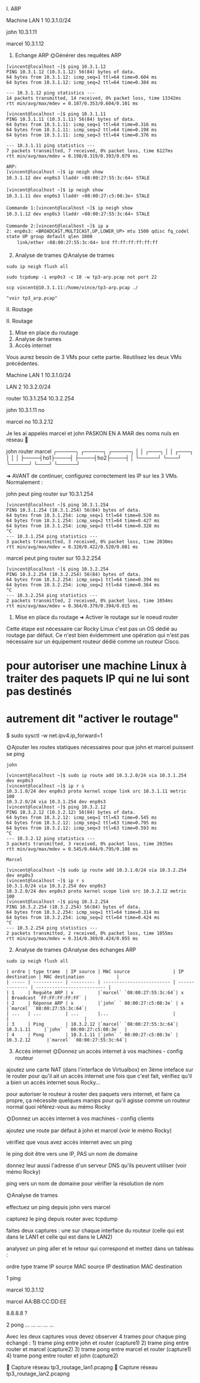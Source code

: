I. ARP

Machine
LAN 1 10.3.1.0/24

john
10.3.1.11

marcel
10.3.1.12

1. Echange ARP
🌞Générer des requêtes ARP

```
[vincent@localhost ~]$ ping 10.3.1.12
PING 10.3.1.12 (10.3.1.12) 56(84) bytes of data.
64 bytes from 10.3.1.12: icmp_seq=1 ttl=64 time=0.604 ms
64 bytes from 10.3.1.12: icmp_seq=2 ttl=64 time=0.384 ms

--- 10.3.1.12 ping statistics ---
14 packets transmitted, 14 received, 0% packet loss, time 13342ms
rtt min/avg/max/mdev = 0.187/0.353/0.604/0.101 ms
```
```
[vincent@localhost ~]$ ping 10.3.1.11
PING 10.3.1.11 (10.3.1.11) 56(84) bytes of data.
64 bytes from 10.3.1.11: icmp_seq=1 ttl=64 time=0.316 ms
64 bytes from 10.3.1.11: icmp_seq=2 ttl=64 time=0.198 ms
64 bytes from 10.3.1.11: icmp_seq=3 ttl=64 time=0.376 ms

--- 10.3.1.11 ping statistics ---
7 packets transmitted, 7 received, 0% packet loss, time 6127ms
rtt min/avg/max/mdev = 0.198/0.319/0.393/0.079 ms
```
```
ARP:
[vincent@localhost ~]$ ip neigh show
10.3.1.12 dev enp0s3 lladdr ⭐08:00:27:55:3c:64⭐ STALE

[vincent@localhost ~]$ ip neigh show
10.3.1.11 dev enp0s3 lladdr ⭐08:00:27:c5:08:3e⭐ STALE
```
```
Commande 1:[vincent@localhost ~]$ ip neigh show
10.3.1.12 dev enp0s3 lladdr ⭐08:00:27:55:3c:64⭐ STALE

Commande 2:[vincent@localhost ~]$ ip a
2: enp0s3: <BROADCAST,MULTICAST,UP,LOWER_UP> mtu 1500 qdisc fq_codel state UP group default qlen 1000
    link/ether ⭐08:00:27:55:3c:64⭐ brd ff:ff:ff:ff:ff:ff
```

2. Analyse de trames
🌞Analyse de trames
```
sudo ip neigh flush all
```
```
sudo tcpdump -i enp0s3 -c 10 -w tp3-arp.pcap not port 22
```
```
scp vincent@10.3.1.11:/home/vince/tp3-arp.pcap ./
```


```
"voir tp3_arp.pcap"
```







II. Routage


II. Routage

1. Mise en place du routage
2. Analyse de trames
3. Accès internet



Vous aurez besoin de 3 VMs pour cette partie. Réutilisez les deux VMs précédentes.



Machine
LAN 1 10.3.1.0/24

LAN 2 10.3.2.0/24





router
10.3.1.254
10.3.2.254


john
10.3.1.11
no


marcel
no
10.3.2.12




Je les ai appelés marcel et john PASKON EN A MAR des noms nuls en réseau 🌻


   john                router              marcel
  ┌─────┐             ┌─────┐             ┌─────┐
  │     │    ┌───┐    │     │    ┌───┐    │     │
  │     ├────┤ho1├────┤     ├────┤ho2├────┤     │
  └─────┘    └───┘    └─────┘    └───┘    └─────┘


➜ AVANT de continuer, configurez correctement les IP sur les 3 VMs. Normalement :


john peut ping router sur 10.3.1.254
```
[vincent@localhost ~]$ ping 10.3.1.254
PING 10.3.1.254 (10.3.1.254) 56(84) bytes of data.
64 bytes from 10.3.1.254: icmp_seq=1 ttl=64 time=0.520 ms
64 bytes from 10.3.1.254: icmp_seq=2 ttl=64 time=0.427 ms
64 bytes from 10.3.1.254: icmp_seq=3 ttl=64 time=0.320 ms
^C
--- 10.3.1.254 ping statistics ---
3 packets transmitted, 3 received, 0% packet loss, time 2030ms
rtt min/avg/max/mdev = 0.320/0.422/0.520/0.081 ms
```
marcel peut ping router sur 10.3.2.254
```
[vincent@localhost ~]$ ping 10.3.2.254
PING 10.3.2.254 (10.3.2.254) 56(84) bytes of data.
64 bytes from 10.3.2.254: icmp_seq=1 ttl=64 time=0.394 ms
64 bytes from 10.3.2.254: icmp_seq=2 ttl=64 time=0.364 ms
^C
--- 10.3.2.254 ping statistics ---
2 packets transmitted, 2 received, 0% packet loss, time 1054ms
rtt min/avg/max/mdev = 0.364/0.379/0.394/0.015 ms
```


1. Mise en place du routage
➜ Activer le routage sur le noeud router

Cette étape est nécessaire car Rocky Linux c'est pas un OS dédié au routage par défaut. Ce n'est bien évidemment une opération qui n'est pas nécessaire sur un équipement routeur dédié comme un routeur Cisco.


# pour autoriser une machine Linux à traiter des paquets IP qui ne lui sont pas destinés
# autrement dit "activer le routage"
$ sudo sysctl -w net.ipv4.ip_forward=1


🌞Ajouter les routes statiques nécessaires pour que john et marcel puissent se ping

```
john

[vincent@localhost ~]$ sudo ip route add 10.3.2.0/24 via 10.3.1.254 dev enp0s3
[vincent@localhost ~]$ ip r s
10.3.1.0/24 dev enp0s3 proto kernel scope link src 10.3.1.11 metric 100
10.3.2.0/24 via 10.3.1.254 dev enp0s3
[vincent@localhost ~]$ ping 10.3.2.12
PING 10.3.2.12 (10.3.2.12) 56(84) bytes of data.
64 bytes from 10.3.2.12: icmp_seq=1 ttl=63 time=0.545 ms
64 bytes from 10.3.2.12: icmp_seq=2 ttl=63 time=0.795 ms
64 bytes from 10.3.2.12: icmp_seq=3 ttl=63 time=0.593 ms
^C
--- 10.3.2.12 ping statistics ---
3 packets transmitted, 3 received, 0% packet loss, time 2035ms
rtt min/avg/max/mdev = 0.545/0.644/0.795/0.108 ms
```
```
Marcel

[vincent@localhost ~]$ sudo ip route add 10.3.1.0/24 via 10.3.2.254 dev enp0s3
[vincent@localhost ~]$ ip r s
10.3.1.0/24 via 10.3.2.254 dev enp0s3
10.3.2.0/24 dev enp0s3 proto kernel scope link src 10.3.2.12 metric 100
[vincent@localhost ~]$ ping 10.3.2.254
PING 10.3.2.254 (10.3.2.254) 56(84) bytes of data.
64 bytes from 10.3.2.254: icmp_seq=1 ttl=64 time=0.314 ms
64 bytes from 10.3.2.254: icmp_seq=2 ttl=64 time=0.424 ms
^C
--- 10.3.2.254 ping statistics ---
2 packets transmitted, 2 received, 0% packet loss, time 1055ms
rtt min/avg/max/mdev = 0.314/0.369/0.424/0.055 ms
```



2. Analyse de trames
🌞Analyse des échanges ARP

```
sudo ip neigh flush all
```

```
| ordre | type trame  | IP source | MAC source                | IP destination | MAC destination            |
| ----- | ----------- | --------- | ------------------------- | -------------- | -------------------------- |
| 1     | Requête ARP | x         |`marcel` `08:00:27:55:3c:64`| x             | Broadcast `FF:FF:FF:FF:FF` |
| 2     | Réponse ARP | x         |`john` ` 08:00:27:c5:08:3e` | x              |`marcel` `08:00:27:55:3c:64`|
| ...   | ...         | ...       |...                        |                |                            |
| 3     | Ping        | 10.3.2.12 |`marcel` `08:00:27:55:3c:64`| 10.3.1.11     |`john` ` 08:00:27:c5:08:3e`  |
| 4     | Pong        | 10.3.1.11 |`john` ` 08:00:27:c5:08:3e` | 10.3.2.12      |`marcel` `08:00:27:55:3c:64`|
```






3. Accès internet
🌞Donnez un accès internet à vos machines - config routeur

ajoutez une carte NAT (dans l'interface de Virtualbox) en 3ème inteface sur le router pour qu'il ait un accès internet
une fois que c'est fait, vérifiez qu'il a bien un accès internet
sous Rocky...

pour autoriser le routeur à router des paquets vers internet, et faire ça propre, ça nécessite quelques manips
pour qu'il agisse comme un routeur normal quoi
référez-vous au mémo Rocky




🌞Donnez un accès internet à vos machines - config clients

ajoutez une route par défaut à john et marcel (voir le mémo Rocky)

vérifiez que vous avez accès internet avec un ping

le ping doit être vers une IP, PAS un nom de domaine


donnez leur aussi l'adresse d'un serveur DNS qu'ils peuvent utiliser (voir mémo Rocky)


ping vers un nom de domaine pour vérifier la résolution de nom



🌞Analyse de trames

effectuez un ping depuis john vers marcel

capturez le ping depuis router avec tcpdump

faites deux captures : une sur chaque interface du routeur (celle qui est dans le LAN1 et celle qui est dans le LAN2)


analysez un ping aller et le retour qui correspond et mettez dans un tableau :




ordre
type trame
IP source
MAC source
IP destination
MAC destination





1
ping

marcel 10.3.1.12


marcel AA:BB:CC:DD:EE

8.8.8.8
?



2
pong
...
...
...
...
...




Avec les deux captures vous devez observer 4 trames pour chaque ping échangé : 1) trame ping entre john et router (capture1) 2) trame ping entre router et marcel (capture2) 3) trame pong entre marcel et router (capture1) 4) trame pong entre router et john (capture2)

🦈 Capture réseau tp3_routage_lan1.pcapng
🦈 Capture réseau tp3_routage_lan2.pcapng